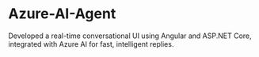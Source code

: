 # Azure-AI-Agent
Developed a real-time conversational UI using Angular and ASP.NET Core, integrated with Azure AI for fast, intelligent replies.
